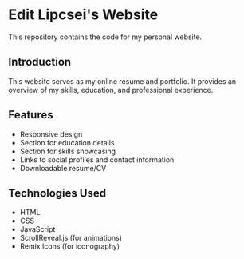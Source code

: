 # Edit Lipcsei's Website

This repository contains the code for my personal website. 

## Introduction

This website serves as my online resume and portfolio. It provides an overview of my skills, education, and professional experience.

## Features

- Responsive design
- Section for education details
- Section for skills showcasing
- Links to social profiles and contact information
- Downloadable resume/CV

## Technologies Used

- HTML
- CSS
- JavaScript
- ScrollReveal.js (for animations)
- Remix Icons (for iconography)

